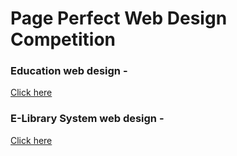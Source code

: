 # Page Perfect Web Design Competition

### Education web design - 
<a href="https://education-slums.netlify.app/" targe="_blank" rel="noreferrer">Click here</a>
### E-Library System web design -
<a href="https://librarye.netlify.app/" targe="_blank" rel="noreferrer">Click here</a>

